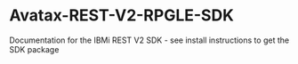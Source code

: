 # Avatax-REST-V2-RPGLE-SDK
Documentation for the IBMi REST V2 SDK - see install instructions to get the SDK package 
